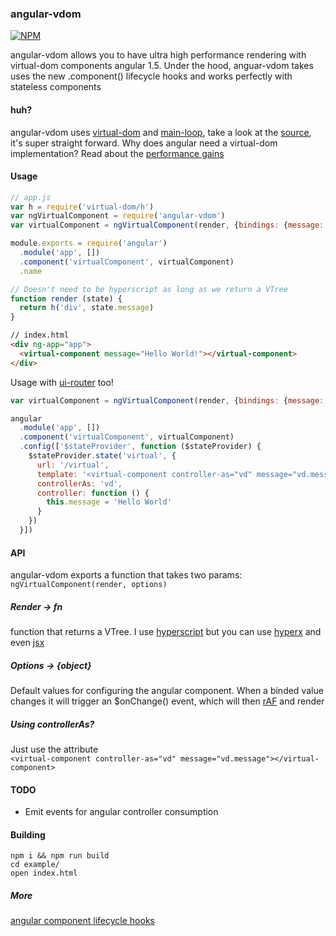 ### angular-vdom

[![NPM][angular-vdom-icon]][angular-vdom-url]

angular-vdom allows you to have ultra high performance rendering with virtual-dom components angular 1.5. Under the hood, anguar-vdom takes uses the new .component() lifecycle hooks and works perfectly with stateless components

#### huh?
angular-vdom uses [virtual-dom](https://github.com/Matt-Esch/virtual-dom) and [main-loop](https://github.com/raynos/main-loop), take a look at the [source](https://github.com/hanford/angular-vdom/blob/master/index.js), it's super straight forward. Why does angular need a virtual-dom implementation? Read about the [performance gains](https://auth0.com/blog/2016/01/07/more-benchmarks-virtual-dom-vs-angular-12-vs-mithril-js-vs-the-rest/)

#### Usage
```js
// app.js
var h = require('virtual-dom/h')
var ngVirtualComponent = require('angular-vdom')
var virtualComponent = ngVirtualComponent(render, {bindings: {message: '<'}})

module.exports = require('angular')
  .module('app', [])
  .component('virtualComponent', virtualComponent)
  .name

// Doesn't need to be hyperscript as long as we return a VTree
function render (state) {
  return h('div', state.message)
}

```  

```html
// index.html
<div ng-app="app">
  <virtual-component message="Hello World!"></virtual-component>
</div>
```  

Usage with [ui-router](https://github.com/angular-ui/ui-router) too!
```js
var virtualComponent = ngVirtualComponent(render, {bindings: {message: '<'}})

angular
  .module('app', [])
  .component('virtualComponent', virtualComponent)
  .config(['$stateProvider', function ($stateProvider) {
    $stateProvider.state('virtual', {
      url: '/virtual',
      template: '<virtual-component controller-as="vd" message="vd.message"></virtual-component>',
      controllerAs: 'vd',
      controller: function () {
        this.message = 'Hello World'
      }
    })
  }])
```  

#### API  
angular-vdom exports a function that takes two params:  
`ngVirtualComponent(render, options)`  


##### Render -> fn  
function that returns a VTree. I use [hyperscript](https://github.com/dominictarr/hyperscript) but you can use [hyperx](https://github.com/substack/hyperx) and even [jsx](https://github.com/alexmingoia/jsx-transform)

##### Options -> {object}  
Default values for configuring the angular component. When a binded value changes it will trigger an $onChange() event, which will then [rAF](http://www.paulirish.com/2011/requestanimationframe-for-smart-animating/) and render

##### Using controllerAs?  
Just use the attribute  
`<virtual-component controller-as="vd" message="vd.message"></virtual-component>`

#### TODO
- Emit events for angular controller consumption


#### Building
``npm i && npm run build``  
``cd example/``  
``open index.html``


##### More
[angular component lifecycle hooks](https://docs.angularjs.org/guide/component)


[angular-vdom-icon]: https://nodei.co/npm/angular-vdom.png?downloads=true
[angular-vdom-url]: https://npmjs.org/package/angular-vdom
